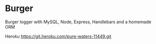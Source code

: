 # Burger
Burger logger with MySQL, Node, Express, Handlebars and a homemade ORM


Heroku https://git.heroku.com/pure-waters-11449.git

